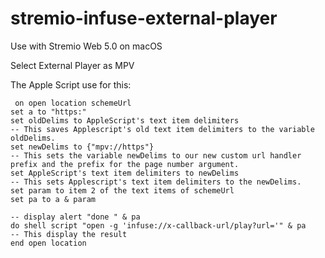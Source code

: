 # stremio-infuse-external-player

Use with Stremio Web 5.0 on macOS

Select External Player as MPV

The Apple Script use for this:

     on open location schemeUrl
	set a to "https:"
	set oldDelims to AppleScript's text item delimiters
	-- This saves Applescript's old text item delimiters to the variable oldDelims.
	set newDelims to {"mpv://https"}
	-- This sets the variable newDelims to our new custom url handler prefix and the prefix for the page number argument.
	set AppleScript's text item delimiters to newDelims
	-- This sets Applescript's text item delimiters to the newDelims.
	set param to item 2 of the text items of schemeUrl
	set pa to a & param
	
	-- display alert "done " & pa
	do shell script "open -g 'infuse://x-callback-url/play?url='" & pa
	-- This display the result
    end open location


